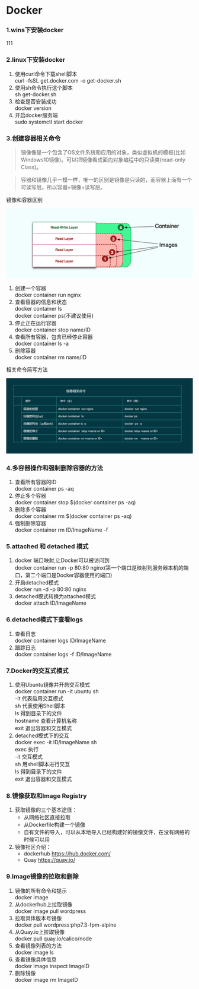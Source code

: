 # Docker

### 1.wins下安装docker

111

### 2.linux下安装docker
 
 1. 使用curl命令下载shell脚本<br/>
    curl -fsSL get.docker.com -o get-docker.sh
 2. 使用sh命令执行这个脚本<br/>
    sh get-docker.sh
 3. 检查是否安装成功<br/>
    docker version
 4. 开启docker服务端<br/>
    sudo systemctl start docker

### 3.创建容器相关命令

> 镜像像是一个包含了OS文件系统和应用的对象，类似虚拟机的模板(比如Windows10镜像)。可以把镜像看成面向对象编程中的只读类(read-only Class)。

> 容器和镜像几乎一模一样，唯一的区别是镜像是只读的，而容器上面有一个可读写层。所以容器=镜像+读写层。

镜像和容器区别

![](https://github.com/tianshaojun/Docker/blob/master/img/01.jpg)

 1. 创建一个容器<br/>
    docker container run nginx
 2. 查看容器的信息和状态<br/>
    docker container ls<br/>
    docker container ps(不建议使用)
 3. 停止正在运行容器<br/>
    docker container stop name/ID
 4. 查看所有容器，包含已经停止容器<br/>
    docker container ls -a
 5. 删除容器<br/>
    docker container rm name/ID

相关命令简写方法

![](https://github.com/tianshaojun/Docker/blob/master/img/02.png)

### 4.多容器操作和强制删除容器的方法

 1. 查看所有容器的ID<br/>
    docker container ps -aq
 2. 停止多个容器<br/>
    docker container stop $(docker container ps -aq)
 3. 删除多个容器<br/>
    docker container rm $(docker container ps -aq)
 4. 强制删除容器<br/>
    docker container rm ID/ImageName -f

### 5.attached 和 detached 模式

 1. docker 端口映射,让Docker可以被访问到<br/>
    docker container run -p 80:80 nginx(第一个端口是映射到服务器本机的端口，第二个端口是Docker容器使用的端口)
 2. 开启detached模式<br/>
    docker run -d -p 80:80 nginx
 3. detached模式转换为attached模式<br/>
    docker attach  ID/ImageName
 
### 6.detached模式下查看logs
 
 1. 查看日志<br/>
    docker container logs ID/ImageName
 2. 跟踪日志<br/>
    docker container logs -f ID/ImageName
    
### 7.Docker的交互式模式

 1. 使用Ubuntu镜像并开启交互模式<br/>
    docker container run -it ubuntu sh<br/>
    -it 代表启用交互模式<br/>
    sh 代表使用Shell脚本<br/>
    ls  得到目录下的文件<br/>
    hostname  查看计算机名称<br/>
    exit  退出容器和交互模式<br/>
 2. detached模式下的交互<br/>
    docker exec -it ID/ImageName sh<br/>
    exec  执行<br/>
    -it  交互模式<br/>
    sh  用shell脚本进行交互<br/>
    ls  得到目录下的文件<br/>
    exit  退出容器和交互模式<br/>
    
### 8.镜像获取和Image Registry

 1. 获取镜像的三个基本途径：
    + 从网络社区直接拉取
    + 从Dockerfile构建一个镜像
    + 自有文件的导入，可以从本地导入已经构建好的镜像文件，在没有网络的时候可以用
 2. 镜像社区介绍：<br/>
    + dockerhub   https://hub.docker.com/
    + Quay   https://quay.io/

### 9.Image镜像的拉取和删除

 1. 镜像的所有命令和提示<br/>
    docker image
 2. 从dockerhub上拉取镜像<br/>
    docker image pull wordpress
 3. 拉取具体版本号镜像<br/>
    docker pull wordpress:php7.3-fpm-alpine
 4. 从Quay.io上拉取镜像<br/>
    docker pull quay.io/calico/node
 5. 查看镜像列表的方法<br/>
    docker image ls
 6. 查看镜像具体信息<br/>
    docker image inspect ImageID
 7. 删除镜像<br/>
    docker image rm ImageID






    
    
 
 

 




 
 
 
 

